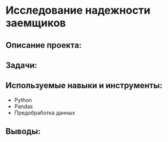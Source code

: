 # Исследование надежности заемщиков

## Описание проекта:



## Задачи:



## Используемые навыки и инструменты:

- Python
- Pandas
- Предобработка данных

## Выводы:



